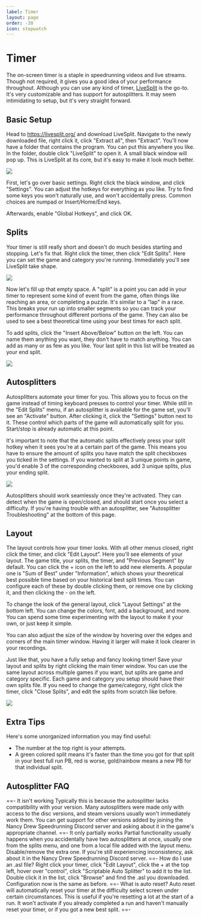 ```yaml
---
label: Timer
layout: page
order: -30
icon: stopwatch
---
```


# Timer

The on-screen timer is a staple in speedrunning videos and live streams. Though not required, it gives you a good idea of your performance throughout. Although you can use any kind of timer, [LiveSplit](https://livesplit.org/) is the go-to. It's very customizable and has support for autosplitters. It may seem intimidating to setup, but it's very straight forward.

## Basic Setup

Head to https://livesplit.org/ and download LiveSplit. Navigate to the newly downloaded file, right click it, click "Extract all", then "Extract". You'll now have a folder that contains the program. You can put this anywhere you like. In the folder, double click "LiveSplit" to open it. A small black window will pop up. This is LiveSplit at its core, but it's easy to make it look much better.

![](/images/timer/LiveSplitNew.avif)

First, let's go over basic settings. Right click the black window, and click "Settings". You can adjust the hotkeys for everything as you like. Try to find some keys you won't naturally use, and won't accidentally press. Common choices are numpad or Insert/Home/End keys. 

Afterwards, enable "Global Hotkeys", and click OK.

## Splits

Your timer is still really short and doesn't do much besides starting and stopping. Let's fix that. Right click the timer, then click "Edit Splits". Here you can set the game and category you're running. Immediately you'll see LiveSplit take shape.

![](/images/timer/TakingShape.avif)

Now let's fill up that empty space. A "split" is a point you can add in your timer to represent some kind of event from the game, often things like reaching an area, or completing a puzzle. It's similar to a "lap" in a race. This breaks your run up into smaller segments so you can track your performance throughout different portions of the game. They can also be used to see a best theoretical time using your best times for each split. 

To add splits, click the "Insert Above/Below" button on the left. You can name them anything you want, they don't have to match anything. You can add as many or as few as you like. Your last split in this list will be treated as your end split.

![](/images/timer/SplitsWrittenOut.avif)

## Autosplitters

Autosplitters automate your timer for you. This allows you to focus on the game instead of timing keyboard presses to control your timer. While still in the "Edit Splits" menu, if an autosplitter is available for the game set, you'll see an "Activate" button. After clicking it, click the "Settings" button next to it. These control which parts of the game will automatically split for you. Start/stop is already automatic at this point. 

It's important to note that the automatic splits effectively press your split hotkey when it sees you're at a certain part of the game. This means you have to ensure the amount of splits you have match the split checkboxes you ticked in the settings. If you wanted to split at 3 unique points in game, you'd enable 3 of the corresponding checkboxes, add 3 unique splits, plus your ending split.

![](/images/timer/AutosplitterSplits.avif)

Autosplitters should work seamlessly once they're activated. They can detect when the game is open/closed, and should start once you select a difficulty. If you're having trouble with an autosplitter, see "Autosplitter Troubleshooting" at the bottom of this page.

## Layout

The layout controls how your timer looks. With all other menus closed, right click the timer, and click "Edit Layout". Here you'll see elements of your layout. The game title, your splits, the timer, and "Previous Segment" by default. You can click the + icon on the left to add new elements. A popular one is "Sum of Best" under "Information", which shows your theoretical best possible time based on your historical best split times. You can configure each of these by double clicking them, or remove one by clicking it, and then clicking the - on the left.

To change the look of the general layout, click "Layout Settings" at the bottom left. You can change the colors, font, add a background, and more. You can spend some time experimenting with the layout to make it your own, or just keep it simple. 

You can also adjust the size of the window by hovering over the edges and corners of the main timer window. Having it larger will make it look clearer in your recordings.

Just like that, you have a fully setup and fancy looking timer! Save your layout and splits by right clicking the main timer window. You can use the same layout across multiple games if you want, but splits are game and category specific. Each game and category you setup should have their own splits file. If you need to change the game/category, right click the timer, click "Close Splits", and edit the splits from scratch like before.

![](/images/timer/Customized.avif)

## Extra Tips

Here's some unorganized information you may find useful:
- The number at the top right is your attempts. 
- A green colored split means it's faster than the time you got for that split in your best full run PB, red is worse, gold/rainbow means a new PB for that individual split.

## Autosplitter FAQ

==- It isn't working
Typically this is because the autosplitter lacks compatibility with your version. Many autosplitters were made only with access to the disc versions, and steam versions usually won't immediately work them. You can get support for other versions added by joining the Nancy Drew Speedrunning Discord server and asking about it in the game's appropriate channel.
==- It only partially works
Partial functionality usually happens when you accidentally have two autosplitters at once, usually one from the splits menu, and one from a local file added with the layout menu. Disable/remove the extra one. If you're still experiencing inconsistency, ask about it in the Nancy Drew Speedrunning Discord server.
==- How do I use an .asl file?
Right click your timer, click "Edit Layout", click the + at the top left, hover over "control", click "Scriptable Auto Splitter" to add it to the list. Double click it in the list, click "Browse" and find the .asl you downloaded. Configuration now is the same as before.
==- What is auto reset?
Auto reset will automatically reset your timer at the difficulty select screen under certain circumstances. This is useful if you're resetting a lot at the start of a run. It won't activate if you already completed a run and haven't manually reset your timer, or if you got a new best split.
==-
